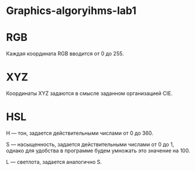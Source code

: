# Graphics-algoryihms-lab1

# RGB
Каждая координата RGB вводится от 0 до 255.

# XYZ
Координаты XYZ задаются в смысле заданном организацией CIE.

# HSL
H — тон, задается действительными числами от 0 до 360.

S — насыщенность, задается действительными числами от 0 до 1, однако для удобства в программе будем умножать это значение на 100.

L — светлота, задается аналогично S.
